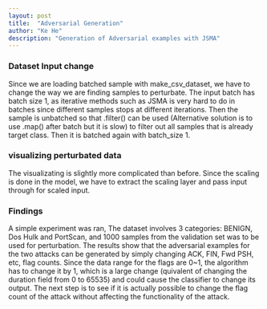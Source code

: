```yaml
---
layout: post
title:  "Adversarial Generation"
author: "Ke He"
description: "Generation of Adversarial examples with JSMA"
---
```


### Dataset Input change

Since we are loading batched sample with make_csv_dataset, we have to change the way we are finding samples to perturbate. The input batch has batch size 1, as iterative methods such as JSMA is very hard to do in batches since different samples stops at different iterations. Then the sample is unbatched so that .filter() can be used (Alternative solution is to use .map() after batch but it is slow) to filter out all samples that is already target class. Then it is batched again with batch_size 1.

### visualizing perturbated data

The visualizating is slightly more complicated than before. Since the scaling is done in the model, we have to extract the scaling layer and pass input through for scaled input.

### Findings

A simple experiment was ran, The dataset involves 3 categories: BENIGN, Dos Hulk and PortScan, and 1000 samples from the validation set was to be used for perturbation. The results show that the adversarial examples for the two attacks can be generated by simply changing ACK, FIN, Fwd PSH, etc, flag counts. Since the data range for the flags are 0~1, the algorithm has to change it by 1, which is a large change (quivalent of changing the duration field from 0 to 65535) and could cause the classifier to change its output. The next step is to see if it is actually possible to change the flag count of the attack without affecting the functionality of the attack.
